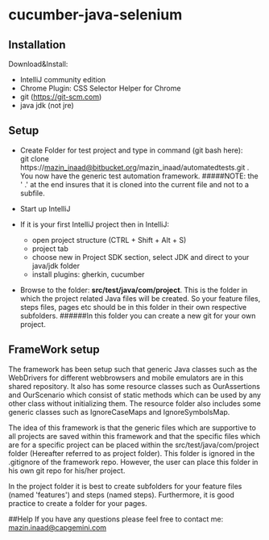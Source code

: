 cucumber-java-selenium
==================

## Installation
Download&Install:
- IntelliJ community edition
- Chrome Plugin: CSS Selector Helper for Chrome
- git (https://git-scm.com)
- java jdk (not jre)

## Setup

- Create Folder for test project and type in command (git bash here): <br> 
  git clone https://mazin_inaad@bitbucket.org/mazin_inaad/automatedtests.git . <br>
  You now have the generic test automation framework.
  #####NOTE: the ' .' at the end insures that it is cloned into the current file and not to a subfile.  
- Start up IntelliJ
- If it is your first IntelliJ project then in IntelliJ:
    - open project structure (CTRL + Shift + Alt + S)
    - project tab
    - choose new in Project SDK section, select JDK and direct to your java/jdk folder
    - install plugins: gherkin, cucumber

  
- Browse to the folder: <b>src/test/java/com/project</b>.
  This is the folder in which the project related Java files will be created. So your
  feature files, steps files, pages etc should be in this folder in their own respective subfolders.
  ######In this folder you can create a new git for your own project.
  
## FrameWork setup
The framework has been setup such that generic Java classes such as the WebDrivers for 
different webbrowsers and mobile emulators are in this shared repository. It also has some
resource classes such as OurAssertions and OurScenario which consist of static methods which
can be used by any other class without initializing them.
The resource folder also includes some generic classes such as IgnoreCaseMaps and IgnoreSymbolsMap.


The idea of this framework is that the generic files which are supportive to all projects are saved within 
this framework and that the specific files which are for a specific project can be placed within
the src/test/java/com/project folder (Hereafter referred to as project folder). This folder is ignored in the .gitignore of the
framework repo. However, the user can place this folder in his own git repo for his/her project.

In the project folder it is best to create subfolders for your feature files (named 'features') and steps (named steps).
Furthermore, it is good practice to create a folder for your pages.

##Help
If you have any questions please feel free to contact me: mazin.inaad@capgemini.com




